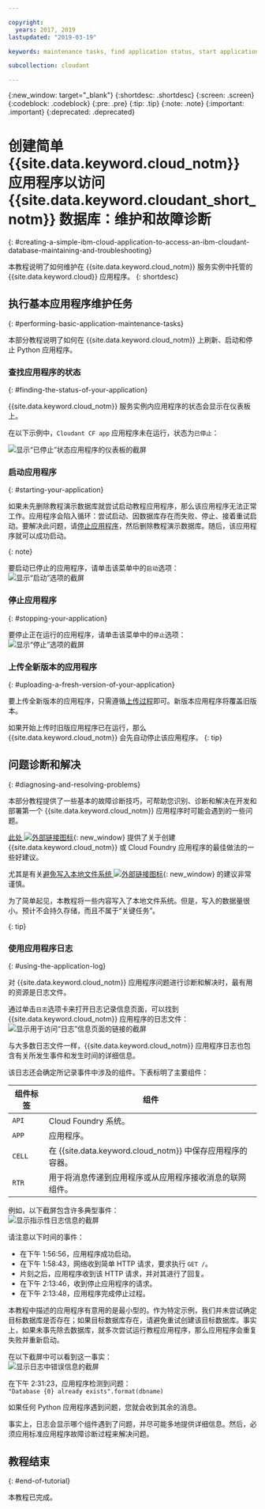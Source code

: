 ```yaml
---

copyright:
  years: 2017, 2019
lastupdated: "2019-03-19"

keywords: maintenance tasks, find application status, start application, stop application, upload application, diagnose problems, resolve problems, application log

subcollection: cloudant

---
```


{:new_window: target="_blank"}
{:shortdesc: .shortdesc}
{:screen: .screen}
{:codeblock: .codeblock}
{:pre: .pre}
{:tip: .tip}
{:note: .note}
{:important: .important}
{:deprecated: .deprecated}

<!-- Acrolinx: 2017-01-11 -->

# 创建简单 {{site.data.keyword.cloud_notm}} 应用程序以访问 {{site.data.keyword.cloudant_short_notm}} 数据库：维护和故障诊断
{: #creating-a-simple-ibm-cloud-application-to-access-an-ibm-cloudant-database-maintaining-and-troubleshooting}

本教程说明了如何维护在 {{site.data.keyword.cloud_notm}} 服务实例中托管的 {{site.data.keyword.cloud}} 应用程序。
{: shortdesc}

## 执行基本应用程序维护任务
{: #performing-basic-application-maintenance-tasks}

本部分教程说明了如何在 {{site.data.keyword.cloud_notm}} 上刷新、启动和停止 Python 应用程序。

### 查找应用程序的状态
{: #finding-the-status-of-your-application}

{{site.data.keyword.cloud_notm}} 服务实例内应用程序的状态会显示在仪表板上。

在以下示例中，`Cloudant CF app` 应用程序未在运行，状态为`已停止`：

![显示“已停止”状态应用程序的仪表板的截屏](images/img0037.png)

### 启动应用程序
{: #starting-your-application}

如果未先删除教程演示数据库就尝试启动教程应用程序，那么该应用程序无法正常工作。应用程序会陷入循环：尝试启动、因数据库存在而失败、停止、接着重试启动。要解决此问题，请[停止应用程序](#stopping-your-application)，然后删除教程演示数据库。随后，该应用程序就可以成功启动。

{: note}
    
要启动已停止的应用程序，请单击该菜单中的`启动`选项：<br/>
![显示“启动”选项的截屏](images/img0039.png)

### 停止应用程序
{: #stopping-your-application}

要停止正在运行的应用程序，请单击该菜单中的`停止`选项：<br/>
![显示“停止”选项的截屏](images/img0041.png)

### 上传全新版本的应用程序
{: #uploading-a-fresh-version-of-your-application}

要上传全新版本的应用程序，只需遵循[上传过程](/docs/services/Cloudant?topic=cloudant-creating-a-simple-ibm-cloud-application-to-access-an-ibm-cloudant-database-uploading-the-application#creating-a-simple-ibm-cloud-application-to-access-an-ibm-cloudant-database-uploading-the-application)即可。新版本应用程序将覆盖旧版本。

如果开始上传时旧版应用程序已在运行，那么 {{site.data.keyword.cloud_notm}} 会先自动停止该应用程序。
{: tip}

## 问题诊断和解决
{: #diagnosing-and-resolving-problems}

本部分教程提供了一些基本的故障诊断技巧，可帮助您识别、诊断和解决在开发和部署第一个 {{site.data.keyword.cloud_notm}} 应用程序时可能会遇到的一些问题。

[此处 ![外部链接图标](../images/launch-glyph.svg "外部链接图标")](https://docs.cloudfoundry.org/devguide/deploy-apps/prepare-to-deploy.html){: new_window} 提供了关于创建 {{site.data.keyword.cloud_notm}} 或 Cloud Foundry 应用程序的最佳做法的一些好建议。

尤其是有关[避免写入本地文件系统 ![外部链接图标](../images/launch-glyph.svg "外部链接图标")](https://docs.cloudfoundry.org/devguide/deploy-apps/prepare-to-deploy.html#filesystem){: new_window} 的建议非常谨慎。

为了简单起见，本教程将一些内容写入了本地文件系统。但是，写入的数据量很小。预计不会持久存储，而且不属于“关键任务”。

{: tip}

### 使用应用程序日志
{: #using-the-application-log}

对 {{site.data.keyword.cloud_notm}} 应用程序问题进行诊断和解决时，最有用的资源是日志文件。

通过单击`日志`选项卡来打开日志记录信息页面，可以找到 {{site.data.keyword.cloud_notm}} 应用程序的日志文件：<br/>
![显示用于访问“日志”信息页面的链接的截屏](images/img0042.png)

与大多数日志文件一样，{{site.data.keyword.cloud_notm}} 应用程序日志也包含有关所发生事件和发生时间的详细信息。

该日志还会确定所记录事件中涉及的组件。下表标明了主要组件：

组件标签|组件
----------------|----------
`API`           |Cloud Foundry 系统。
`APP`           |应用程序。
`CELL`          |在 {{site.data.keyword.cloud_notm}} 中保存应用程序的容器。
`RTR`           |用于将消息传递到应用程序或从应用程序接收消息的联网组件。

例如，以下截屏包含许多典型事件：<br/>
![显示指示性日志信息的截屏](images/img0043.png)

请注意以下时间的事件：

-   在下午 1:56:56，应用程序成功启动。
-   在下午 1:58:43，网络收到简单 HTTP 请求，要求执行 `GET /`。
-   片刻之后，应用程序收到该 HTTP 请求，并对其进行了回复。
-   在下午 2:13:46，收到停止应用程序的请求。
-   在下午 2:13:48，应用程序完成停止过程。

本教程中描述的应用程序有意用的是最小型的。作为特定示例，我们并未尝试确定目标数据库是否存在；如果目标数据库存在，请避免重试创建该目标数据库。事实上，如果未事先除去数据库，就多次尝试运行教程应用程序，那么应用程序会重复失败并重新启动。

在以下截屏中可以看到这一事实：<br/>
![显示日志中错误信息的截屏](images/img0044.png)

在下午 2:31:23，应用程序检测到问题：<br/>
`"Database {0} already exists".format(dbname)`

如果任何 Python 应用程序遇到问题，您就会收到其余的消息。

事实上，日志会显示哪个组件遇到了问题，并尽可能多地提供详细信息。然后，必须应用标准应用程序故障诊断过程来解决问题。

## 教程结束
{: #end-of-tutorial}

本教程已完成。
